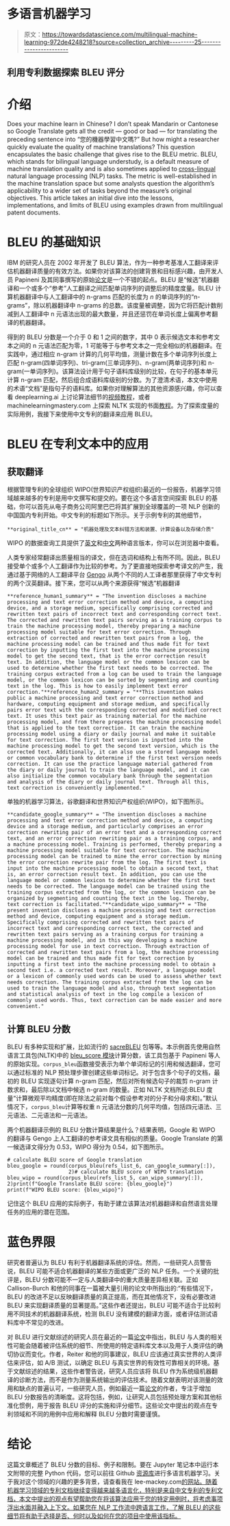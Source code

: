 # 多语言机器学习

> 原文：<https://towardsdatascience.com/multilingual-machine-learning-972de4248218?source=collection_archive---------25----------------------->

## 利用专利数据探索 BLEU 评分

# 介绍

Does your machine learn in Chinese? I don’t speak Mandarin or Cantonese so Google Translate gets all the credit — good or bad — for translating the preceding sentence into “您的機器學習中文嗎?” But how might a researcher quickly evaluate the quality of machine translations? This question encapsulates the basic challenge that gives rise to the BLEU metric. BLEU, which stands for bilingual language understudy, is a default measure of machine translation quality and is also sometimes applied to [cross-lingual](https://arxiv.org/abs/1901.07291) natural language processing (NLP) tasks. The metric is well-established in the machine translation space but some analysts question the algorithm’s applicability to a wider set of tasks beyond the measure’s original objectives. This article takes an initial dive into the lessons, implementations, and limits of BLEU using examples drawn from multilingual patent documents.

# BLEU 的基础知识

IBM 的研究人员在 2002 年开发了 BLEU 算法，作为一种参考基准人工翻译来评估机器翻译质量的有效方法。如果你对该算法的创建背景和目标感兴趣，由开发人员 Papineni 及其同事撰写的原始[论文](https://www.aclweb.org/anthology/P02-1040.pdf)是一个不错的起点。BLEU 是“候选”机器翻译和一个或多个“参考”人工翻译之间匹配单词序列的调整后的精度度量。BLEU 计算机器翻译中与人工翻译中的 n-grams 匹配的长度为 *n* 的单词序列的“n-grams”，除以机器翻译中 n-grams 的总数。该度量被调整，因为它将匹配计数削减到人工翻译中 n 元语法出现的最大数量，并且还惩罚在单词长度上偏离参考翻译的机器翻译。

得到的 BLEU 分数是一个介于 0 和 1 之间的数字，其中 0 表示候选文本和参考文本之间的 n 元语法匹配为零，1 可能等于与参考文本之一完全相似的机器翻译。在实践中，通过相应 n-gram 计算的几何平均值，测量计数在多个单词序列长度上匹配 n-gram(四单词序列)、tri-gram(三单词序列)、n-gram(两单词序列)和 n-gram(一单词序列)。该算法设计用于句子语料库级别的比较，在句子的基本单元计算 n-gram 匹配，然后组合成语料库级别的分数。为了澄清术语，本文中使用的术语“文档”是指句子的语料库。如果你对理解算法的其他资源感兴趣，你可以查看 deeplearning.ai 上讨论算法细节的[视频教程](https://www.youtube.com/watch?v=DejHQYAGb7Q)，或者 machinelearningmastery.com 上探索 NLTK 实现的书面[教程](https://machinelearningmastery.com/calculate-bleu-score-for-text-python/)。为了探索度量的实际用例，我接下来使用中文专利的翻译来应用 BLEU。

# BLEU 在专利文本中的应用

## 获取翻译

根据管理专利的全球组织 WIPO(世界知识产权组织)最近的一份报告，机器学习领域越来越多的专利是用中文撰写和提交的。要在这个多语言空间探索 BLEU 的基础，你可以首先从电子商务公司阿里巴巴将其扩展到全球覆盖的一项 NLP 创新的中国国内专利开始。中文专利的标题如下所示。关于示例专利的其他细节，

```
**original_title_cn** = "机器处理及文本纠错方法和装置、计算设备以及存储介质"
```

WIPO 的数据查询工具提供了[英文](https://patentscope.wipo.int/search/en/detail.jsf?docId=WO2019085779)和[中文](https://patentscope.wipo.int/search/zh/detail.jsf?docId=WO2019085779)两种语言版本，你可以在浏览器中查看。

人类专家经常翻译出质量相当的译文，但在选词和结构上有所不同。因此，BLEU 接受单个或多个人工翻译作为比较的参考。为了更直接地探索参考译文的产生，我通过基于网络的人工翻译平台 [Gengo](https://gengo.com/) 从两个不同的人工译者那里获得了中文专利的两个汉英翻译。接下来，您可以从两个来源获得“候选”机器翻译

```
**reference_human1_summary** = "The invention discloses a machine processing and text error correction method and device, a computing device, and a storage medium, specifically comprising corrected and rewritten text pairs of incorrect text and corresponding correct text. The corrected and rewritten text pairs serving as a training corpus to train the machine processing model, thereby preparing a machine processing model suitable for text error correction. Through extraction of corrected and rewritten text pairs from a log, the machine processing model can be trained and thus made fit for text correction by inputting the first text into the machine processing model to get the second text, that is the error correction result text. In addition, the language model or the common lexicon can be used to determine whether the first text needs to be corrected. The training corpus extracted from a log can be used to train the language model, or the common lexicon can be sorted by segmenting and counting text in the log. This is how to easily implement text error correction."**reference_human2_summary = "**This invention makes public a machine processing and text error correction method and hardware, computing equipment and storage medium, and specifically pairs error text with the corresponding corrected and modified correct text. It uses this text pair as training material for the machine processing model, and from there prepares the machine processing model that is applied to the text correction. It can train the machine processing model using a diary or daily journal and make it suitable for text correction. The first text version is inputted into the machine processing model to get the second text version, which is the corrected text. Additionally, it can also use a stored language model or common vocabulary bank to determine if the first text version needs correction. It can use the practice language material gathered from the diary or daily journal to train the language model, and it can also initialize the common vocabulary bank through the segmentation and analysis of the diary or daily journal text. Through all this, text correction is conveniently implemented."
```

单独的机器学习算法，谷歌翻译和世界知识产权组织(WIPO)，如下图所示。

```
**candidate_google_summary** = "The invention discloses a machine processing and text error correction method and device, a computing device and a storage medium, and particularly comprises an error correction rewriting pair of an error text and a corresponding correct text, and an error correction rewriting pair as a training corpus, and a machine processing model. Training is performed, thereby preparing a machine processing model suitable for text correction. The machine processing model can be trained to mine the error correction by mining the error correction rewrite pair from the log. The first text is input into the machine processing model to obtain a second text, that is, an error correction result text. In addition, you can use the language model or common lexicon to determine whether the first text needs to be corrected. The language model can be trained using the training corpus extracted from the log, or the common lexicon can be organized by segmenting and counting the text in the log. Thereby, text correction is facilitated."**candidate_wipo_summary** = "The present invention discloses a machine processing and text correction method and device, computing equipment and a storage medium. Specifically comprising corrected and rewritten text pairs of incorrect text and corresponding correct text, the corrected and rewritten text pairs serving as a training corpus for training a machine processing model, and in this way developing a machine processing model for use in text correction. Through extraction of corrected and rewritten text pairs from a log, the machine processing model can be trained and thus made fit for text correction by inputting a first text into the machine processing model to obtain a second text i.e. a corrected text result. Moreover, a language model or a lexicon of commonly used words can be used to assess whether text needs correction. The training corpus extracted from the log can be used to train the language model and also, through text segmentation and statistical analysis of text in the log compile a lexicon of commonly used words. Thus, text correction can be made easier and more convenient."
```

## 计算 BLEU 分数

BLEU 有多种实现和扩展，比如流行的 [sacreBLEU](https://github.com/mjpost/sacreBLEU) 包等等。本示例首先使用自然语言工具包(NLTK)中的 [bleu_score 模块](https://www.nltk.org/api/nltk.translate.html?highlight=bleu#module-nltk.translate.bleu_score)计算分数，该工具包基于 Papineni 等人的原始实现。`corpus_bleu`函数接受表示为单个单词标记的引用和候选翻译，您可以通过标准的 NLP 预处理步骤创建这些单词标记。对于包含多个句子的文档，最初的 BLEU 实现逐句计算 n-gram 匹配，然后对所有候选句子的裁剪 n-gram 计数求和，最后除以文档中候选 n-gram 的数量。正如 NLTK 文档所述:BLEU 度量“计算微观平均精度(即在除法之前对每个假设参考对的分子和分母求和)。”默认情况下，`corpus_bleu`计算等权重 n 元语法分数的几何平均值，包括四元语法、三元语法、二元语法和一元语法。

两个机器翻译示例的 BLEU 分数计算结果是什么？结果表明，Google 和 WIPO 的翻译与 Gengo 上人工翻译的参考译文具有相似的质量。Google Translate 的第一候选译文得分为 0.53，WIPO 得分为 0.54，如下图所示。

```
# calculate BLEU score of Google translation
bleu_google = round(corpus_bleu(refs_list_6, can_google_summary[:]),         
                    2)# calculate BLEU score of WIPO translation
bleu_wipo = round(corpus_bleu(refs_list_5, can_wipo_summary[:]), 2)print(f"Google Translate BLEU score: {bleu_google}")
print(f"WIPO BLEU score: {bleu_wipo}")
```

记住这个 BLEU 应用的实际例子，有助于建立该算法对机器翻译和自然语言处理任务的应用的潜在范围。

# 蓝色界限

研究者普遍认为 BLEU 有利于机器翻译系统的评估。然而，一些研究人员警告说，BLEU 可能不适合机器翻译的某些方面或更广泛的 NLP 任务。一个关键的批评是，BLEU 分数可能不一定与人类翻译中的重大质量差异相关联。正如 Callison-Burch 和他的同事在一篇被大量引用的论文中所指出的:“有些情况下，BLEU 的改进不足以反映翻译质量的真正提高，而在其他情况下，没有必要改进 BLEU 来实现翻译质量的显著提高。”这些作者还提出，BLEU 可能不适合于比较利用不同技术的机器翻译系统，检测 BLEU 没有建模的翻译方面，或者评估测试语料库中不常见的改进。

对 BLEU 进行文献综述的研究人员在最近的一篇[论文](https://www.mitpressjournals.org/doi/full/10.1162/COLI_a_00322)中指出，BLEU 与人类的相关性可能会随着被评估系统的细节、所使用的特定语料库文本以及用于人类评估的确切协议而变化。作者，Reiter 和他的同事建议，BLEU 应该通过真实世界的人类评估来评估，如 A/B 测试，以确定 BLEU 与真实世界的有效性可靠相关的环境。基于文献综述的结果，这些作者警告说，研究人员应该将 BLEU 作为系统级机器翻译的诊断方法，而不是作为测量系统输出的评估技术。随着文献表明对该测量的效用和缺点的普遍认可，一些研究人员，例如最近一篇[论文](https://arxiv.org/abs/1804.08771)的作者，专注于增加 BLEU 分数报告的清晰度。这将包括，例如，让研究人员包括预处理方案和其他标准化惯例，用于报告 BLEU 评分的实施和评分细节。这些论文中提出的观点在专利领域和不同的用例中应用和解释 BLEU 分数时需要谨慎。

# 结论

这篇文章概述了 BLEU 分数的目标、例子和限制。要在 Jupyter 笔记本中运行本文附带的完整 Python 代码，您可以前往 Github [资源库](https://github.com/glmack/multilingual_machines)进行多语言机器学习。关于我对这个领域的兴趣的更多背景，请查看我在 lee-mackey.com[的网站。随着机器学习领域的专利文档继续变得越来越多语言化，特别是来自中文专利的专利文档，本文中提出的观点有望帮助您在将该算法应用于您的特定用例时，将考虑事项浮出水面并融入上下文。如果您在 NLP 工作流中跨语言工作，了解 BLEU 的这些细节将有助于选择是否、何时以及如何在您的项目中使用该指标。](http://lee-mackey.com/)